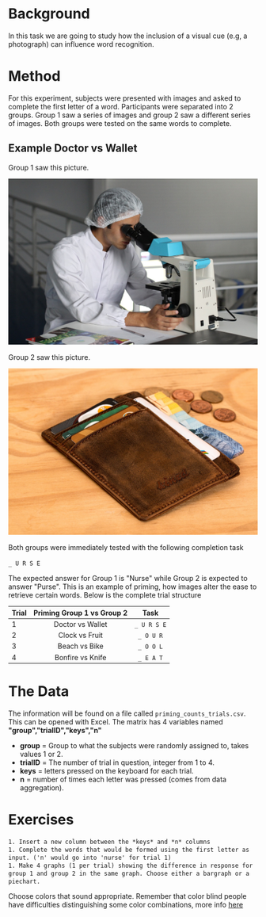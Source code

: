 # Background

In this task we are going to study how the inclusion of a visual cue (e.g, a photograph) can influence word recognition.  

# Method

For this experiment, subjects were presented with images and asked to complete the first letter of a word. Participants were separated into 2 groups. Group 1 saw a series of images and group 2 saw a different series of images. Both groups were tested on the same words to complete.

## Example Doctor vs Wallet

Group 1 saw this picture.

![](https://github.com/matiasandina/NATSCI191/blob/master/Fall2017/images/doctor.jpg)

Group 2 saw this picture. 

![](https://github.com/matiasandina/NATSCI191/blob/master/Fall2017/images/wallet.jpg)

Both groups were immediately tested with the following completion task

`_ U R S E`

The expected answer for Group 1 is "Nurse" while Group 2 is expected to answer "Purse". This is an example of priming, how images alter the ease to retrieve certain words. Below is the complete trial structure

| Trial        | Priming Group 1 vs Group 2          | Task           |
| ------------- |:-------------:|:-------------:|
| 1      |    Doctor vs Wallet  | `_ U R S E` | 
| 2      |    Clock vs Fruit | `_ O U R` |
| 3      |    Beach vs  Bike | `_ O O L` |
| 4      |    Bonfire vs Knife | `_ E A T` |

# The Data

The information will be found on a file called `priming_counts_trials.csv`. This can be opened with Excel. The matrix has 4 variables named **"group","trialID","keys","n"**

* **group** = Group to what the subjects were randomly assigned to, takes values 1 or 2.
* **trialID** = The number of trial in question, integer from 1 to 4.
* **keys** = letters pressed on the keyboard for each trial.
* **n** = number of times each letter was pressed (comes from data aggregation).

# Exercises

```
1. Insert a new column between the *keys* and *n* columns
1. Complete the words that would be formed using the first letter as input. ('n' would go into 'nurse' for trial 1)
1. Make 4 graphs (1 per trial) showing the difference in response for group 1 and group 2 in the same graph. Choose either a bargraph or a piechart.
```

Choose colors that sound appropriate. Remember that color blind people have difficulties distinguishing some color combinations, more info [here](https://www.robotswillkillusall.org/static/flabpal-colorblind.png)
